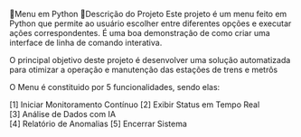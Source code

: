💎Menu em Python
📝Descrição do Projeto
Este projeto é um menu feito em Python que permite ao usuário escolher entre diferentes opções e executar ações correspondentes. É uma boa demonstração de como criar uma interface de linha de comando interativa.

O principal objetivo deste projeto é desenvolver uma solução automatizada para otimizar a operação e manutenção das estações de trens e metrôs

O Menu é constituido por 5 funcionalidades, sendo elas:

[1] Iniciar Monitoramento Contínuo
[2] Exibir Status em Tempo Real  
[3] Análise de Dados com IA  
[4] Relatório de Anomalias
[5] Encerrar Sistema
